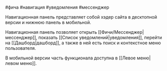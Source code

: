 #фича #навигация #уведомления #мессенджер 

Навигационная панель представляет собой хэдер сайта в десктопной версии и нижнюю панель в мобильной.

Навигационная панель позволяет открыть [[Фичи/Мессенджер|мессенджер]], показать [[Список уведомлений|уведомления]], перейти на [[Дашборд|дашборд]], а также в ней есть поиск и контекстное меню пользователя.

В мобильной версии часть функционала доступна в [[Левое меню|левом меню]].